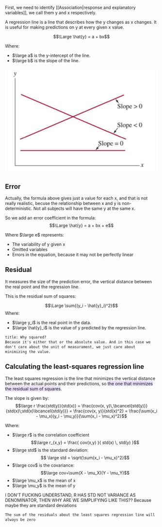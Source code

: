 First, we need to identify [[Association|response and explanatory variables]], we call them y and x respectively.

A regression line is a line that describes how the y changes as x changes.
It is useful for making predictions on y at every given x value.

$$\Large \hat{y} = a + bx$$

Where:
- $\large a$ is the y-intercept of the line.
- $\large b$ is the slope of the line.


![](../z_images/Pasted%20image%2020230308151724.png)


## Error

Actually, the formula above gives just a value for each x, and that is not really realistic, becuse the relationship between x and y is non-deterministic. 
Not all subjects will have the same y at the same x.

So we add an error coefficient in the formula:
$$\Large \hat{y} = a + bx + e$$

Where $\large e$ represents:
- The variability of y given x
- Omitted variables
- Errors in the equation, because it may not be perfectly linear


## Residual

It measures the size of the prediction error, the vertical distance between the real point and the regression line.

This is the residual sum of squares:

$$\Large \sum{(y_i - \hat{y}_i)^2}$$
Where:
- $\large y_i$ is the real point in the data.
- $\large \hat{y}_i$ is the value of y predicted by the regression line.


```ad-note
title: Why squared?
Because it's either that or the absolute value. And in this case we don't care about the unit of measurament, we just care about minimizing the value.
```


## Calculating the least-squares regression line

The least squares regression is the line that minimizes the vertical distance between the actual points and their predictions, so <span style="background:rgba(183, 152, 255, 0.3)">the one that minimizes the residual sum of squares</span>.

The slope is given by:
$$\large r \frac{std(y)}{std(x)} = \frac{cov(x, y)\,\bcancel{std(y)}}{std(x)\;std(x)\bcancel{std(y)}} = \frac{cov(x, y)}{std(x)^2} = \frac{\sum(x_i - \mu_x)(y_i - \mu_y)}{\sum(x_i - \mu_x)^2}$$

Where:
- $\large r$ is the correlation coefficient
$$\large r_{x,y} = \frac{ cov(x,y) }{ std(x) \, std(y) }$$
- $\large std$ is the standard deviation:
$$ \large std = \sqrt{\sum(x_i - \mu_x)^2}$$
- $\large cov$ is the covariance:
$$\large cov=\sum(X - \mu_X)(Y - \mu_Y)$$
- $\large \mu_x$ is the mean of x
- $\large \mu_y$ is the mean of y

I DON'T FUCKING UNDERSTAND, R HAS STD NOT VARIANCE AS DENOMINATOR, THEN WHY ARE WE SIMPLIFYING LIKE THIS?? Because maybe they are standard deviations

```ad-note
The sum of the residuals about the least squares regression line will always be zero
```

